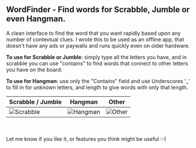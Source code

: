 ## **WordFinder** - Find words for Scrabble, Jumble or even Hangman.

A clean interface to find the word that you want rapidly based upon any number of contextual clues. I wrote this to be used as an offline app, that doesn't have any ads or paywalls and runs quickly even on older hardware.

**To use for Scrabble or Jumble**: simply type all the letters you have, and in scrabble you can use "contains" to find words that connect to other letters you have on the board.

**To use for Hangman**: use only the "Contains" field and use Underscores '_' to fill in for unknown letters, and length to give words with only that length.

| Scrabble / Jumble | Hangman           | Other          |
|---|---|---|
| ![Scrabble](https://github.com/user-attachments/assets/77f2c7bd-cc22-4306-a7c1-39fa82bd8ce1) | ![Hangman](https://github.com/user-attachments/assets/54863a0a-4aec-4b09-a687-1cc7ea90248a) | ![Other](https://github.com/user-attachments/assets/59f383eb-3930-4480-aa32-0122225e4575) |
</br>
</br>
Let me know if you like it, or features you think might be useful :-)
